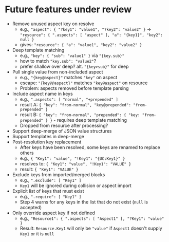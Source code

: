 # Future features under review
* Remove unused aspect key on resolve
  * e.g., `"aspect": { "?key1": "value1", "?key2": "value2" }` -> `"resource": { ".aspects": [ "aspect" ], "a": "{key1}", "key2": null }`
  * gives: `"resource": { "a": "value1", "key2": "value2" }`
* Deep template matching
  * e.g., `"key": { "sub": "value1" }` via `"{key.sub}"`
  * how to match `"key.sub": "value2"`?
  * prefer shallow over deep? alt. `"{key>sub}"` for deep
* Pull single value from non-included aspect
  * e.g., `"{key@aspect}"` matches `"key"` on aspect
  * escape: `"{key@@aspect}"` matches `"key@aspect"` on resource
  * Problem: aspects removed before template parsing
* Include aspect name in keys
  * e.g., `".aspects": [ "normal", "+prepended" ]`
  * result A: `{ "key": "from-normal", "key@prepended": "from-prepended" }`
  * result B: `{ "key": "from-normal", "prepended": { "key: "from-prepended" } }` - requires deep template matching
  * Dropped from resource after processing?
* Support deep-merge of JSON value structures
* Support templates in deep-merge
* Post-resolution key replacement
  * After keys have been resolved, some keys are renamed to replace others
  * e.g., `{ "Key1": "value", "!Key1": "{UC:Key1}" }`
  * resolves to: `{ "Key1": "value", "!Key1": "VALUE" }`
  * result: `{ "Key1": "VALUE" }`
* Exclude keys from imported/merged blocks
  * e.g., `".exclude": [ "Key1" ]`
  * `Key1` will be ignored during collision or aspect import
* Explicit list of keys that must exist
  * e.g., `".require": [ "Key1" ]`
  * Step 4 warns for any keys in the list that do not exist (`null` is accepted)
* Only override aspect key if not defined
  * e.g., `"Resource1": { ".aspects": [ "Aspect1" ], "?Key1": "value" }`
  * Result: `Resource.Key1` will only be `"value"` if `Aspect1` doesn't supply `Key1` or it is `null`